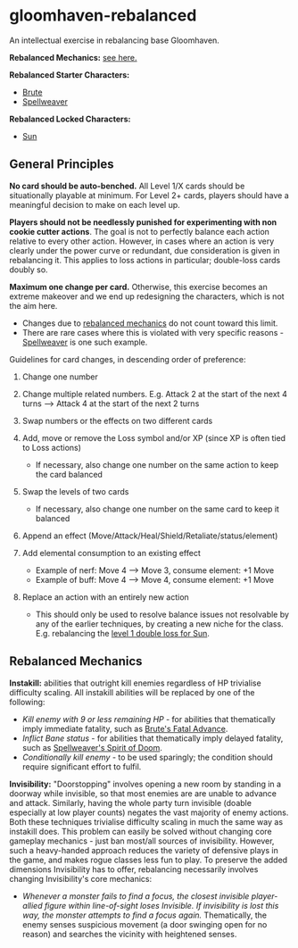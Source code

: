 # gloomhaven-rebalanced

An intellectual exercise in rebalancing base Gloomhaven.

**Rebalanced Mechanics:** [see here.](#rebalanced-mechanics)

**Rebalanced Starter Characters:**
- [Brute](Brute/Brute.md)
- [Spellweaver](Spellweaver/Spellweaver.md)

**Rebalanced Locked Characters:**
- [Sun](Sun/Sun.md)

## General Principles

**No card should be auto-benched.** All Level 1/X cards should be situationally playable at minimum. For Level 2+ cards, players should have a meaningful decision to make on each level up.

**Players should not be needlessly punished for experimenting with non cookie cutter actions**. The goal is not to perfectly balance each action relative to every other action. However, in cases where an action is very clearly under the power curve or redundant, due consideration is given in rebalancing it. This applies to loss actions in particular; double-loss cards doubly so.

**Maximum one change per card.** Otherwise, this exercise becomes an extreme makeover and we end up redesigning the characters, which is not the aim here.
  - Changes due to [rebalanced mechanics](#rebalanced-mechanics) do not count toward this limit.
  - There are rare cases where this is violated with very specific reasons - [Spellweaver](Spellweaver/Spellweaver.md) is one such example.
  
Guidelines for card changes, in descending order of preference:

1. Change one number
2. Change multiple related numbers. E.g. Attack 2 at the start of the next 4 turns --> Attack 4 at the start of the next 2 turns

3. Swap numbers or the effects on two different cards
4. Add, move or remove the Loss symbol and/or XP (since XP is often tied to Loss actions)
    - If necessary, also change one number on the same action to keep the card balanced
5. Swap the levels of two cards
    - If necessary, also change one number on the same card to keep it balanced

6. Append an effect (Move/Attack/Heal/Shield/Retaliate/status/element)
7. Add elemental consumption to an existing effect
    - Example of nerf: Move 4 --> Move 3, consume element: +1 Move
    - Example of buff: Move 4 --> Move 4, consume element: +1 Move
8. Replace an action with an entirely new action
    - This should only be used to resolve balance issues not resolvable by any of the earlier techniques, by creating a new niche for the class. E.g. rebalancing the [level 1 double loss for Sun](Sun/Sun.md).

## Rebalanced Mechanics

**Instakill:** abilities that outright kill enemies regardless of HP trivialise difficulty scaling. All instakill abilities will be replaced by one of the following:
  - *Kill enemy with 9 or less remaining HP* - for abilities that thematically imply immediate fatality, such as [Brute's Fatal Advance](Brute/Brute.md).
  - *Inflict Bane status* - for abilities that thematically imply delayed fatality, such as [Spellweaver's Spirit of Doom](Spellweaver/Spellweaver.md).
  - *Conditionally kill enemy* - to be used sparingly; the condition should require significant effort to fulfil.

**Invisibility:** "Doorstopping" involves opening a new room by standing in a doorway while invisible, so that most enemies are are unable to advance and attack. Similarly, having the whole party turn invisible (doable especially at low player counts) negates the vast majority of enemy actions. Both these techniques trivialise difficulty scaling in much the same way as instakill does. This problem can easily be solved without changing core gameplay mechanics - just ban most/all sources of invisibility. However, such a heavy-handed approach reduces the variety of defensive plays in the game, and makes rogue classes less fun to play. To preserve the added dimensions Invisibility has to offer, rebalancing necessarily involves changing Invisibility's core mechanics:
  - *Whenever a monster fails to find a focus, the closest invisible player-allied figure within line-of-sight loses Invisible. If invisibility is lost this way, the monster attempts to find a focus again.* Thematically, the enemy senses suspicious movement (a door swinging open for no reason) and searches the vicinity with heightened senses.
